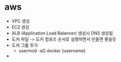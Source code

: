 # aws

- VPC 생성
- EC2 생성
- ALB (Application Load Balancer) 생성시 DNS 생성됨 
- 도커 파일 -> 도커 컴포즈 순서로 실행하면서 만들면 좋을듯 
- 도커 그룹 투가 
  - usermod -aG docker {username}
- 


